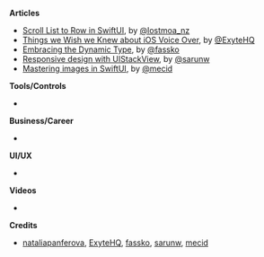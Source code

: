 
**Articles**

* [Scroll List to Row in SwiftUI](https://lostmoa.com/blog/ScrollListToRowInSwiftUI/), by [@lostmoa_nz](https://twitter.com/lostmoa_nz)
* [Things we Wish we Knew about iOS Voice Over](https://exyte.com/blog/things-we-wish-we-knew-about-ios-voice-over), by [@ExyteHQ](https://twitter.com/ExyteHQ)
* [Embracing the Dynamic Type](https://kristaps.me/embracing-dynamic-type/), by [@fassko](https://twitter.com/fassko)
* [Responsive design with UIStackView](https://sarunw.com/posts/responsive-design-with-uistackview/), by [@sarunw](https://twitter.com/sarunw)
* [Mastering images in SwiftUI](https://swiftwithmajid.com/2020/05/27/mastering-images-in-swiftui/), by [@mecid](https://twitter.com/mecid)

**Tools/Controls**

*

**Business/Career**

*

**UI/UX**

*

**Videos**

* 

**Credits**

* [nataliapanferova](https://github.com/nataliapanferova), [ExyteHQ](https://github.com/exyte), [fassko](https://github.com/fassko), [sarunw](https://github.com/sarunw), [mecid](https://github.com/mecid)
